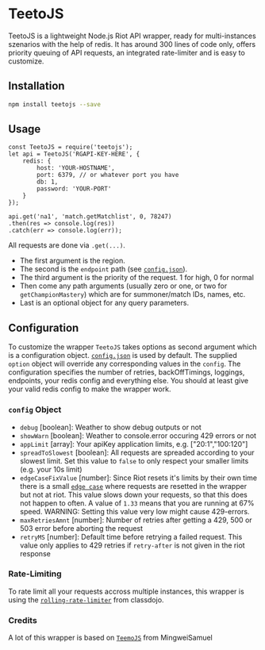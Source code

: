 # TeetoJS

TeetoJS is a lightweight Node.js Riot API wrapper, ready for multi-instances szenarios with the help of redis.
It has around 300 lines of code only, offers priority queuing of API requests, an integrated rate-limiter and is easy to customize.

## Installation

```sh
npm install teetojs --save
```

## Usage

```node
const TeetoJS = require('teetojs');
let api = TeetoJS('RGAPI-KEY-HERE', {
    redis: {
        host: 'YOUR-HOSTNAME',
        port: 6379, // or whatever port you have
        db: 1,
        password: 'YOUR-PORT'
    }
});

api.get('na1', 'match.getMatchlist', 0, 78247)
.then(res => console.log(res))
.catch(err => console.log(err));
```

All requests are done via `.get(...)`.
- The first argument is the region.
- The second is the `endpoint` path
(see [`config.json`](https://github.com/GameBuddyApp/teetoJS/blob/master/config.json)).
- The third argument is the priority of the request. 1 for high, 0 for normal
- Then come any path arguments (usually zero or one, or two for `getChampionMastery`) which are for
summoner/match IDs, names, etc.
- Last is an optional object for any query parameters.

## Configuration

To customize the wrapper `TeetoJS` takes options as second argument which is a configuration object.
[`config.json`](https://github.com/GameBuddyApp/teetoJS/blob/master/config.json)
is used by default. The supplied `option` object will override any corresponding values in the `config`.
The configuration specifies the number of retries, backOffTimings, loggings, endpoints, your redis config and everything else.
You should at least give your valid redis config to make the wrapper work.

### `config` Object

- `debug` [boolean]: Weather to show debug outputs or not
- `showWarn` [boolean]: Weather to console.error occuring 429 errors or not
- `appLimit` [array]: Your apiKey application limits, e.g. ["20:1","100:120"]
- `spreadToSlowest` [boolean]: All requests are spreaded according to your slowest limit. Set this value to `false` to only respect your smaller limits (e.g. your 10s limit)
- `edgeCaseFixValue` [number]: Since Riot resets it's limits by their own time there is a small [`edge case`](https://imgur.com/a/whIAu) where requests are resetted in the wrapper but not at riot. This value slows down your requests, so that this does not happen to often. A value of `1.33` means that you are running at 67% speed. WARNING: Setting this value very low might cause 429-errors.
- `maxRetriesAmnt` [number]: Number of retries after getting a 429, 500 or 503 error before aborting the request
- `retryMS` [number]: Default time before retrying a failed request. This value only applies to 429 retries if `retry-after` is not given in the riot response

### Rate-Limiting ###

To rate limit all your requests accross multiple instances, this wrapper is using the [`rolling-rate-limiter`](https://github.com/classdojo/rolling-rate-limiter) from classdojo.

### Credits ###

A lot of this wrapper is based on [`TeemoJS`](https://github.com/MingweiSamuel/TeemoJS) from MingweiSamuel